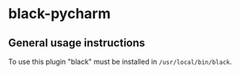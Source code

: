 # black-pycharm

## General usage instructions
To use this plugin "black" must be installed in `/usr/local/bin/black`. 
